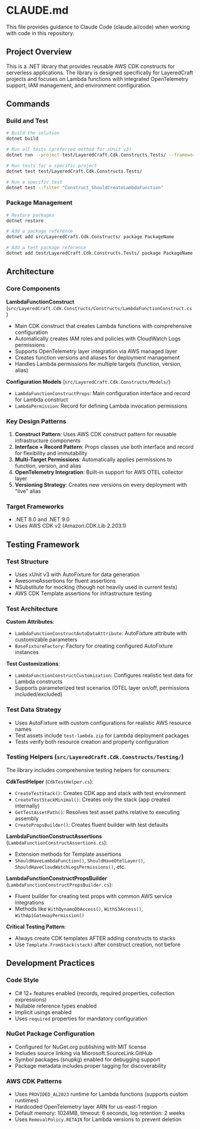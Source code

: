 # CLAUDE.md

This file provides guidance to Claude Code (claude.ai/code) when working with code in this repository.

## Project Overview

This is a .NET library that provides reusable AWS CDK constructs for serverless applications. The library is designed specifically for LayeredCraft projects and focuses on Lambda functions with integrated OpenTelemetry support, IAM management, and environment configuration.

## Commands

### Build and Test
```bash
# Build the solution
dotnet build

# Run all tests (preferred method for xUnit v3)
dotnet run --project test/LayeredCraft.Cdk.Constructs.Tests/ --framework net8.0

# Run tests for a specific project
dotnet test test/LayeredCraft.Cdk.Constructs.Tests/

# Run a specific test
dotnet test --filter "Construct_ShouldCreateLambdaFunction"
```

### Package Management
```bash
# Restore packages
dotnet restore

# Add a package reference
dotnet add src/LayeredCraft.Cdk.Constructs/ package PackageName

# Add a test package reference
dotnet add test/LayeredCraft.Cdk.Constructs.Tests/ package PackageName
```

## Architecture

### Core Components

**LambdaFunctionConstruct** (`src/LayeredCraft.Cdk.Constructs/Constructs/LambdaFunctionConstruct.cs`)
- Main CDK construct that creates Lambda functions with comprehensive configuration
- Automatically creates IAM roles and policies with CloudWatch Logs permissions
- Supports OpenTelemetry layer integration via AWS managed layer
- Creates function versions and aliases for deployment management
- Handles Lambda permissions for multiple targets (function, version, alias)

**Configuration Models** (`src/LayeredCraft.Cdk.Constructs/Models/`)
- `LambdaFunctionConstructProps`: Main configuration interface and record for Lambda construct
- `LambdaPermission`: Record for defining Lambda invocation permissions

### Key Design Patterns

1. **Construct Pattern**: Uses AWS CDK construct pattern for reusable infrastructure components
2. **Interface + Record Pattern**: Props classes use both interface and record for flexibility and immutability
3. **Multi-Target Permissions**: Automatically applies permissions to function, version, and alias
4. **OpenTelemetry Integration**: Built-in support for AWS OTEL collector layer
5. **Versioning Strategy**: Creates new versions on every deployment with "live" alias

### Target Frameworks
- .NET 8.0 and .NET 9.0
- Uses AWS CDK v2 (Amazon.CDK.Lib 2.203.1)

## Testing Framework

### Test Structure
- Uses xUnit v3 with AutoFixture for data generation
- AwesomeAssertions for fluent assertions
- NSubstitute for mocking (though not heavily used in current tests)
- AWS CDK Template assertions for infrastructure testing

### Test Architecture
**Custom Attributes**:
- `LambdaFunctionConstructAutoDataAttribute`: AutoFixture attribute with customizable parameters
- `BaseFixtureFactory`: Factory for creating configured AutoFixture instances

**Test Customizations**:
- `LambdaFunctionConstructCustomization`: Configures realistic test data for Lambda constructs
- Supports parameterized test scenarios (OTEL layer on/off, permissions included/excluded)

### Test Data Strategy
- Uses AutoFixture with custom configurations for realistic AWS resource names
- Test assets include `test-lambda.zip` for Lambda deployment packages
- Tests verify both resource creation and property configuration

### Testing Helpers (`src/LayeredCraft.Cdk.Constructs/Testing/`)
The library includes comprehensive testing helpers for consumers:

**CdkTestHelper** (`CdkTestHelper.cs`):
- `CreateTestStack()`: Creates CDK app and stack with test environment
- `CreateTestStackMinimal()`: Creates only the stack (app created internally)
- `GetTestAssetPath()`: Resolves test asset paths relative to executing assembly
- `CreatePropsBuilder()`: Creates fluent builder with test defaults

**LambdaFunctionConstructAssertions** (`LambdaFunctionConstructAssertions.cs`):
- Extension methods for Template assertions
- `ShouldHaveLambdaFunction()`, `ShouldHaveOtelLayer()`, `ShouldHaveCloudWatchLogsPermissions()`, etc.

**LambdaFunctionConstructPropsBuilder** (`LambdaFunctionConstructPropsBuilder.cs`):
- Fluent builder for creating test props with common AWS service integrations
- Methods like `WithDynamoDbAccess()`, `WithS3Access()`, `WithApiGatewayPermission()`

**Critical Testing Pattern**: 
- Always create CDK templates AFTER adding constructs to stacks
- Use `Template.FromStack(stack)` after construct creation, not before

## Development Practices

### Code Style
- C# 12+ features enabled (records, required properties, collection expressions)
- Nullable reference types enabled
- Implicit usings enabled
- Uses `required` properties for mandatory configuration

### NuGet Package Configuration
- Configured for NuGet.org publishing with MIT license
- Includes source linking via Microsoft.SourceLink.GitHub
- Symbol packages (snupkg) enabled for debugging support
- Package metadata includes proper tagging for discoverability

### AWS CDK Patterns
- Uses `PROVIDED_AL2023` runtime for Lambda functions (supports custom runtimes)
- Hardcoded OpenTelemetry layer ARN for us-east-1 region
- Default memory: 1024MB, timeout: 6 seconds, log retention: 2 weeks
- Uses `RemovalPolicy.RETAIN` for Lambda versions to prevent deletion
